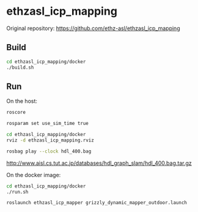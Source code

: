 # ethzasl_icp_mapping

Original repository: https://github.com/ethz-asl/ethzasl_icp_mapping


## Build
```bash
cd ethzasl_icp_mapping/docker
./build.sh
```

## Run

On the host:
```bash
roscore
```

```bash
rosparam set use_sim_time true

cd ethzasl_icp_mapping/docker
rviz -d ethzasl_icp_mapping.rviz
```

```bash
rosbag play --clock hdl_400.bag
```
http://www.aisl.cs.tut.ac.jp/databases/hdl_graph_slam/hdl_400.bag.tar.gz

On the docker image:
```bash
cd ethzasl_icp_mapping/docker
./run.sh

roslaunch ethzasl_icp_mapper grizzly_dynamic_mapper_outdoor.launch
```
